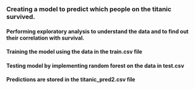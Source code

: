 ### Creating a model to predict which people on the titanic survived.
#### Performing exploratory analysis to understand the data and to find out their correlation with survival.
#### Training the model using the data in the train.csv file
#### Testing model by implementing random forest on the data in test.csv
#### Predictions are stored in the titanic_pred2.csv file
